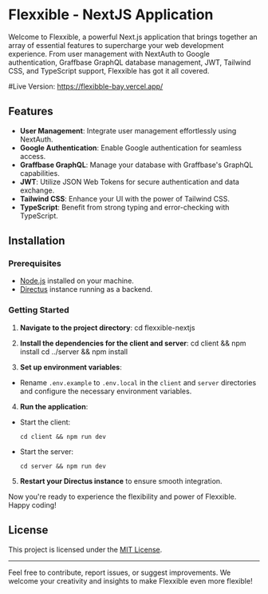 # Flexxible - NextJS Application

Welcome to Flexxible, a powerful Next.js application that brings together an array of essential features to supercharge your web development experience. From user management with NextAuth to Google authentication, Graffbase GraphQL database management, JWT, Tailwind CSS, and TypeScript support, Flexxible has got it all covered.

#Live Version: https://flexibble-bay.vercel.app/

## Features
- **User Management**: Integrate user management effortlessly using NextAuth.
- **Google Authentication**: Enable Google authentication for seamless access.
- **Graffbase GraphQL**: Manage your database with Graffbase's GraphQL capabilities.
- **JWT**: Utilize JSON Web Tokens for secure authentication and data exchange.
- **Tailwind CSS**: Enhance your UI with the power of Tailwind CSS.
- **TypeScript**: Benefit from strong typing and error-checking with TypeScript.

## Installation

### Prerequisites
- [Node.js](https://nodejs.org/) installed on your machine.
- [Directus](https://directus.io/) instance running as a backend.

### Getting Started
1. **Navigate to the project directory**:
cd flexxible-nextjs

2. **Install the dependencies for the client and server**:
cd client && npm install
cd ../server && npm install

3. **Set up environment variables**:
- Rename `.env.example` to `.env.local` in the `client` and `server` directories and configure the necessary environment variables.

4. **Run the application**:
- Start the client:
  ```
  cd client && npm run dev
  ```
- Start the server:
  ```
  cd server && npm run dev
  ```

5. **Restart your Directus instance** to ensure smooth integration.

Now you're ready to experience the flexibility and power of Flexxible. Happy coding!

## License
This project is licensed under the [MIT License](LICENSE).

---

Feel free to contribute, report issues, or suggest improvements. We welcome your creativity and insights to make Flexxible even more flexible!
